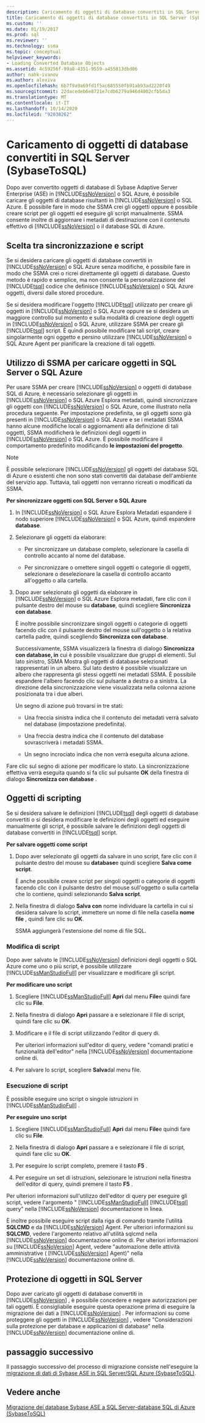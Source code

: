 ```yaml
---
description: Caricamento di oggetti di database convertiti in SQL Server (SybaseToSQL)
title: Caricamento di oggetti di database convertiti in SQL Server (SybaseToSQL) | Microsoft Docs
ms.custom: ''
ms.date: 01/19/2017
ms.prod: sql
ms.reviewer: ''
ms.technology: ssma
ms.topic: conceptual
helpviewer_keywords:
- Loading Converted Database Objects
ms.assetid: 4c59256f-99a8-4351-9559-a455813dbd06
author: nahk-ivanov
ms.author: alexiva
ms.openlocfilehash: 6b7f9a9a69fd1f5ac685550fb91ab93ad2220f49
ms.sourcegitcommit: 22dacedeb6e8721e7cdb6279a946d4002cfb5da3
ms.translationtype: MT
ms.contentlocale: it-IT
ms.lasthandoff: 10/14/2020
ms.locfileid: "92038262"
---
```

# <a name="loading-converted-database-objects-into-sql-server-sybasetosql"></a>Caricamento di oggetti di database convertiti in SQL Server (SybaseToSQL)
Dopo aver convertito oggetti di database di Sybase Adaptive Server Enterprise (ASE) in [!INCLUDE[ssNoVersion](../../includes/ssnoversion-md.md)] o SQL Azure, è possibile caricare gli oggetti di database risultanti in [!INCLUDE[ssNoVersion](../../includes/ssnoversion-md.md)] o SQL Azure. È possibile fare in modo che SSMA crei gli oggetti oppure è possibile creare script per gli oggetti ed eseguire gli script manualmente. SSMA consente inoltre di aggiornare i metadati di destinazione con il contenuto effettivo di [!INCLUDE[ssNoVersion](../../includes/ssnoversion-md.md)] o il database SQL di Azure.  
  
## <a name="choosing-between-synchronization-and-scripts"></a>Scelta tra sincronizzazione e script  
Se si desidera caricare gli oggetti di database convertiti in [!INCLUDE[ssNoVersion](../../includes/ssnoversion-md.md)] o SQL Azure senza modifiche, è possibile fare in modo che SSMA crei o ricrei direttamente gli oggetti di database. Questo metodo è rapido e semplice, ma non consente la personalizzazione del [!INCLUDE[tsql](../../includes/tsql-md.md)] codice che definisce [!INCLUDE[ssNoVersion](../../includes/ssnoversion-md.md)] o SQL Azure oggetti, diversi dalle stored procedure.  
  
Se si desidera modificare l'oggetto [!INCLUDE[tsql](../../includes/tsql-md.md)] utilizzato per creare gli oggetti in [!INCLUDE[ssNoVersion](../../includes/ssnoversion-md.md)] o SQL Azure oppure se si desidera un maggiore controllo sul momento e sulla modalità di creazione degli oggetti in [!INCLUDE[ssNoVersion](../../includes/ssnoversion-md.md)] o SQL Azure, utilizzare SSMA per creare gli [!INCLUDE[tsql](../../includes/tsql-md.md)] script. È quindi possibile modificare tali script, creare singolarmente ogni oggetto e persino utilizzare [!INCLUDE[ssNoVersion](../../includes/ssnoversion-md.md)] o SQL Azure Agent per pianificare la creazione di tali oggetti.  
  
## <a name="using-ssma-to-load-objects-into-sql-server-or-sql-azure"></a>Utilizzo di SSMA per caricare oggetti in SQL Server o SQL Azure  
Per usare SSMA per creare [!INCLUDE[ssNoVersion](../../includes/ssnoversion-md.md)] o oggetti di database SQL di Azure, è necessario selezionare gli oggetti in [!INCLUDE[ssNoVersion](../../includes/ssnoversion-md.md)] o SQL Azure Esplora metadati, quindi sincronizzare gli oggetti con [!INCLUDE[ssNoVersion](../../includes/ssnoversion-md.md)] o SQL Azure, come illustrato nella procedura seguente. Per impostazione predefinita, se gli oggetti sono già presenti in [!INCLUDE[ssNoVersion](../../includes/ssnoversion-md.md)] o SQL Azure e se i metadati SSMA hanno alcune modifiche locali o aggiornamenti alla definizione di tali oggetti, SSMA modificherà le definizioni degli oggetti in [!INCLUDE[ssNoVersion](../../includes/ssnoversion-md.md)] o SQL Azure. È possibile modificare il comportamento predefinito modificando **le impostazioni del progetto**.  
  
> [!NOTE]  
> È possibile selezionare [!INCLUDE[ssNoVersion](../../includes/ssnoversion-md.md)] gli oggetti del database SQL di Azure o esistenti che non sono stati convertiti dai database dell'ambiente del servizio app. Tuttavia, tali oggetti non verranno ricreati o modificati da SSMA.  
  
**Per sincronizzare oggetti con SQL Server o SQL Azure**  
  
1.  In [!INCLUDE[ssNoVersion](../../includes/ssnoversion-md.md)] o SQL Azure Esplora Metadati espandere il nodo superiore [!INCLUDE[ssNoVersion](../../includes/ssnoversion-md.md)] o SQL Azure, quindi espandere **database**.  
  
2.  Selezionare gli oggetti da elaborare:  
  
    -   Per sincronizzare un database completo, selezionare la casella di controllo accanto al nome del database.  
  
    -   Per sincronizzare o omettere singoli oggetti o categorie di oggetti, selezionare o deselezionare la casella di controllo accanto all'oggetto o alla cartella.  
  
3.  Dopo aver selezionato gli oggetti da elaborare in [!INCLUDE[ssNoVersion](../../includes/ssnoversion-md.md)] o SQL Azure Esplora metadati, fare clic con il pulsante destro del mouse su **database**, quindi scegliere **Sincronizza con database**.  
  
    È inoltre possibile sincronizzare singoli oggetti o categorie di oggetti facendo clic con il pulsante destro del mouse sull'oggetto o la relativa cartella padre, quindi scegliendo  **Sincronizza con database**.  
  
    Successivamente, SSMA visualizzerà la finestra di dialogo **Sincronizza con database, in** cui è possibile visualizzare due gruppi di elementi. Sul lato sinistro, SSMA Mostra gli oggetti di database selezionati rappresentati in un albero. Sul lato destro è possibile visualizzare un albero che rappresenta gli stessi oggetti nei metadati SSMA. È possibile espandere l'albero facendo clic sul pulsante a destra o a sinistra. La direzione della sincronizzazione viene visualizzata nella colonna azione posizionata tra i due alberi.  
  
    Un segno di azione può trovarsi in tre stati:  
  
    -   Una freccia sinistra indica che il contenuto dei metadati verrà salvato nel database (impostazione predefinita).  
  
    -   Una freccia destra indica che il contenuto del database sovrascriverà i metadati SSMA.  
  
    -   Un segno incrociato indica che non verrà eseguita alcuna azione.  
  
Fare clic sul segno di azione per modificare lo stato. La sincronizzazione effettiva verrà eseguita quando si fa clic sul pulsante **OK** della finestra di dialogo **Sincronizza con database** .  
  
## <a name="scripting-objects"></a>Oggetti di scripting  
Se si desidera salvare le definizioni [!INCLUDE[tsql](../../includes/tsql-md.md)] degli oggetti di database convertiti o si desidera modificare le definizioni degli oggetti ed eseguire manualmente gli script, è possibile salvare le definizioni degli oggetti di database convertiti in [!INCLUDE[tsql](../../includes/tsql-md.md)] script.  
  
**Per salvare oggetti come script**  
  
1.  Dopo aver selezionato gli oggetti da salvare in uno script, fare clic con il pulsante destro del mouse su **database**e quindi scegliere **Salva come script**.  
  
    È anche possibile creare script per singoli oggetti o categorie di oggetti facendo clic con il pulsante destro del mouse sull'oggetto o sulla cartella che lo contiene, quindi selezionando **Salva script**.  
  
2.  Nella finestra di dialogo **Salva con** nome individuare la cartella in cui si desidera salvare lo script, immettere un nome di file nella casella **nome file** , quindi fare clic su **OK**.  
  
    SSMA aggiungerà l'estensione del nome di file SQL.  
  
### <a name="modifying-scripts"></a>Modifica di script  
Dopo aver salvato le [!INCLUDE[ssNoVersion](../../includes/ssnoversion-md.md)] definizioni degli oggetti o SQL Azure come uno o più script, è possibile utilizzare [!INCLUDE[ssManStudioFull](../../includes/ssmanstudiofull-md.md)] per visualizzare e modificare gli script.  
  
**Per modificare uno script**  
  
1.  Scegliere [!INCLUDE[ssManStudioFull](../../includes/ssmanstudiofull-md.md)] **Apri** dal menu **File**e quindi fare clic su **File**.  
  
2.  Nella finestra di dialogo **Apri** passare a e selezionare il file di script, quindi fare clic su **OK**.  
  
3.  Modificare e il file di script utilizzando l'editor di query di.  
  
    Per ulteriori informazioni sull'editor di query, vedere "comandi pratici e funzionalità dell'editor" nella [!INCLUDE[ssNoVersion](../../includes/ssnoversion-md.md)] documentazione online di.  
  
4.  Per salvare lo script, scegliere **Salva**dal menu file.  
  
### <a name="running-scripts"></a>Esecuzione di script  
È possibile eseguire uno script o singole istruzioni in [!INCLUDE[ssManStudioFull](../../includes/ssmanstudiofull-md.md)] .  
  
**Per eseguire uno script**  
  
1.  Scegliere [!INCLUDE[ssManStudioFull](../../includes/ssmanstudiofull-md.md)] **Apri** dal menu **File**e quindi fare clic su **File**.  
  
2.  Nella finestra di dialogo **Apri** passare a e selezionare il file di script, quindi fare clic su **OK**.  
  
3.  Per eseguire lo script completo, premere il tasto **F5** .  
  
4.  Per eseguire un set di istruzioni, selezionare le istruzioni nella finestra dell'editor di query, quindi premere il tasto **F5** .  
  
Per ulteriori informazioni sull'utilizzo dell'editor di query per eseguire gli script, vedere l'argomento " [!INCLUDE[ssManStudioFull](../../includes/ssmanstudiofull-md.md)] [!INCLUDE[tsql](../../includes/tsql-md.md)] query" nella [!INCLUDE[ssNoVersion](../../includes/ssnoversion-md.md)] documentazione in linea.  
  
È inoltre possibile eseguire script dalla riga di comando tramite l'utilità **SQLCMD** e da [!INCLUDE[ssNoVersion](../../includes/ssnoversion-md.md)] Agent. Per ulteriori informazioni su **SQLCMD**, vedere l'argomento relativo all'utilità sqlcmd nella [!INCLUDE[ssNoVersion](../../includes/ssnoversion-md.md)] documentazione online di. Per ulteriori informazioni su [!INCLUDE[ssNoVersion](../../includes/ssnoversion-md.md)] Agent, vedere "automazione delle attività amministrative ( [!INCLUDE[ssNoVersion](../../includes/ssnoversion-md.md)] Agent)" nella [!INCLUDE[ssNoVersion](../../includes/ssnoversion-md.md)] documentazione online di.  
  
## <a name="securing-objects-in-sql-server"></a>Protezione di oggetti in SQL Server  
Dopo aver caricato gli oggetti di database convertiti in [!INCLUDE[ssNoVersion](../../includes/ssnoversion-md.md)] , è possibile concedere e negare autorizzazioni per tali oggetti. È consigliabile eseguire questa operazione prima di eseguire la migrazione dei dati a [!INCLUDE[ssNoVersion](../../includes/ssnoversion-md.md)] . Per informazioni su come proteggere gli oggetti in [!INCLUDE[ssNoVersion](../../includes/ssnoversion-md.md)] , vedere "Considerazioni sulla protezione per database e applicazioni di database" nella [!INCLUDE[ssNoVersion](../../includes/ssnoversion-md.md)] documentazione online di.  
  
## <a name="next-step"></a>passaggio successivo  
Il passaggio successivo del processo di migrazione consiste nell'eseguire la [migrazione di dati di Sybase ASE in SQL Server/SQL Azure (SybaseToSQL)](./migrating-sybase-ase-data-into-sql-server-azure-sql-db-sybasetosql.md).  
  
## <a name="see-also"></a>Vedere anche  
[Migrazione dei database Sybase ASE a SQL Server-database SQL di Azure &#40;SybaseToSQL&#41;](../../ssma/sybase/migrating-sybase-ase-databases-to-sql-server-azure-sql-db-sybasetosql.md)  
